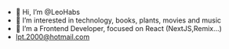 - 👋 Hi, I’m @LeoHabs
- 👀 I’m interested in technology, books, plants, movies and music
- 🌱 I’m a Frontend Developer, focused on React (NextJS,Remix...)
- lpt.2000@hotmail.com

